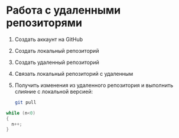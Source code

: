# Работа с удаленными репозиторями

1. Создать аккаунт на GitHub
2. Создать локальный репозиторий
3. Создать удаленный репозиторий
4. Связать локальный репозиторий с удаленным

5. Получить изменения из удаленного репозитория и выполнить слияние с локальной версией:
   ```bash
   git pull
   ```
```C++
while (n<0)
{
  n++;
}
```
